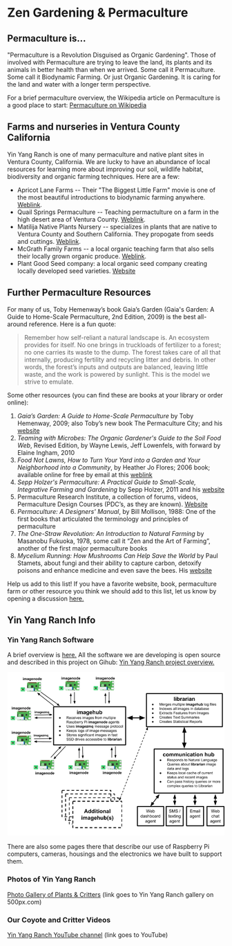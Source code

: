# Zen Gardening & Permaculture

## Permaculture is...

"Permaculture is a Revolution Disguised as Organic Gardening". Those of involved with
Permaculture are trying to leave the land, its plants and its animals in better health
than when we arrived. Some call it Permaculture. Some call it Biodynamic Farming. Or
just Organic Gardening. It is caring for the land and water with a longer term perspective. 

For a brief permaculture overview, the Wikipedia article on Permaculture is a
good place to start: [Permaculture on Wikipedia](https://en.wikipedia.org/wiki/Permaculture)

## Farms and nurseries in Ventura County California

Yin Yang Ranch is one of many permaculture and native plant sites in Ventura
County, California. We are lucky to have an abundance of local resources for 
learning more about improving our soil, wildlife habitat, biodiversity and 
organic farming techniques. Here are a few:

- Apricot Lane Farms -- Their "The Biggest Little Farm" movie is one of the most
  beautiful introductions to biodynamic farming anywhere. [Weblink](https://www.apricotlanefarms.com).
- Quail Springs Permaculture -- Teaching permactulture on a farm in the high
  desert area of Ventura County. [Weblink](https://www.quailsprings.org). 
- Matilija Native Plants Nursery -- specializes in plants that are native to 
  Ventura County and Southern California. They propogate from seeds and cuttings. 
  [Weblink](https://www.matilijanursery.com/about/).
- McGrath Family Farms -- a local organic teaching farm that also sells their 
  locally grown organic produce. [Weblink](https://www.storeatmcgrath.com/about). 
- Plant Good Seed company: a local organic seed company creating locally developed seed
  varieties. [Website](https://www.plantgoodseed.com/)

## Further Permaculture Resources

For many of us, Toby Hemenway’s book Gaia’s Garden (Gaia's Garden: A Guide to Home-Scale Permaculture, 2nd Edition, 2009) is the best all-around reference. Here is a fun quote:

> Remember how self-reliant a natural landscape is. An ecosystem provides for itself. No one brings in truckloads of fertilizer to a forest; no one carries its waste to the dump. The forest takes care of all that internally, producing fertility and recycling litter and debris. In other words, the forest’s inputs and outputs are balanced, leaving little waste, and the work is powered by sunlight. This is the model we strive to emulate.

Some other resources (you can find these are books at your library or
order online): 

1. *Gaia’s Garden: A Guide to Home-Scale Permaculture* by Toby Hemenway, 2009; also Toby’s new book The Permaculture City; and his [website](https://tobyhemenway.com/) 
2. *Teaming with Microbes: The Organic Gardener's Guide to the Soil Food Web*, Revised Edition, by Wayne Lewis, Jeff Lowenfels, with forward by Elaine Ingham, 2010
3. *Food Not Lawns, How to Turn Your Yard into a Garden and Your Neighborhood into a Community*, by Heather Jo Flores; 2006 book; available online for free by email 
at this [weblink](https://www.foodnotlawns.com/book.html) 
4. *Sepp Holzer's Permaculture: A Practical Guide to Small-Scale, Integrative Farming and Gardening* by Sepp Holzer, 2011 and his [website](https://krameterhof.at/en/)
5. Permaculture Research Institute, a collection of forums, videos, Permaculture Design Courses (PDC’s, as they are known). [Website](https://permaculturenews.org/)
6. *Permaculture: A Designers' Manual*, by Bill Mollison, 1988: One of the first books that articulated the terminology and principles of permaculture
7. *The One-Straw Revolution: An Introduction to Natural Farming* by Masanobu Fukuoka, 1978, some call it “Zen and the Art of Farming”, another of the first major permaculture books
8. *Mycelium Running: How Mushrooms Can Help Save the World* by Paul Stamets, about fungi and their ability to capture carbon, detoxify poisons and enhance medicine and even save the bees. His [website](https://www.fungi.com/)

Help us add to this list! If you have a favorite website, book, permaculture 
farm or other resource you think we should add to this list, let us know by
opening a discussion [here.](https://github.com/jeffbass/com-yin-yang-ranch/discussions)

## Yin Yang Ranch Info

### Yin Yang Ranch Software

A brief overview is [here.](../yyr-Software/index.md) All the software we are developing is open source and described in this project on Gihub:
[Yin Yang Ranch project overview.](https://github.com/jeffbass/yin-yang-ranch)

![Design Drawing](../images/CVpipeline.png)

There are also some pages there that describe our use of Raspberry Pi computers,
cameras, housings and the electronics we have built to support them.

### Photos of Yin Yang Ranch

[Photo Gallery of Plants & Critters](https://500px.com/manager?view=galleries&user=jh5fhk5zvk&slug=yin-yang-ranch-plants-and-critters) (link goes to Yin Yang Ranch gallery on 500px.com)

### Our Coyote and Critter Videos

[Yin Yang Ranch YouTube channel](https://youtube.com/@yinyangranch-h1p?si=e-VBOir_jqmnMndN) (link goes to YouTube)